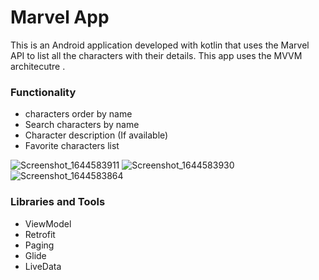# Marvel App

This is an Android application developed with kotlin that uses the Marvel API to list all the characters with their details. This app uses the MVVM architecutre . 


### Functionality
- characters order by name
- Search characters by name
- Character description (If available)
- Favorite characters list

![Screenshot_1644583911](https://user-images.githubusercontent.com/98522570/153600578-9007e640-9c1b-44dd-bd9d-b5c018d5e477.png)
![Screenshot_1644583930](https://user-images.githubusercontent.com/98522570/153600660-4487face-f5a7-4565-a3bb-6908d835faec.png)
![Screenshot_1644583864](https://user-images.githubusercontent.com/98522570/153600671-07c611fb-5419-43bf-893c-8ba4feaf07fa.png)

### Libraries and Tools 
- ViewModel
- Retrofit
- Paging 
- Glide
- LiveData


